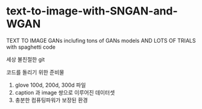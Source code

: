 # text-to-image-with-SNGAN-and-WGAN
TEXT TO IMAGE GANs inclufing tons of GANs models AND LOTS OF TRIALS with spaghetti code

세상 불친절한 git

코드를 돌리기 위한 준비물

1. glove 100d, 200d, 300d 파일
2. caption 과 image 쌍으로 이루어진 데이터셋
3. 충분한 컴퓨팅파워가 보장된 환경
